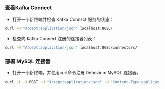 ### 查看Kafka Connect

- 打开一个新终端并检查 Kafka Connect 服务的状态：

```sh
curl -H "Accept:application/json" localhost:8083/
```

- 检查向 Kafka Connect 注册的连接器列表：

```sh
curl -H "Accept:application/json" localhost:8083/connectors/
```

### 部署 MySQL 连接器

- 打开一个新终端，并使用curl命令注册 Debezium MySQL 连接器。

```sh
curl -i -X POST -H "Accept:application/json" -H "Content-Type:application/json" localhost:8083/connectors/ -d '{ "name": "inventory-connector", "config": { "connector.class": "io.debezium.connector.mysql.MySqlConnector", "tasks.max": "1", "database.hostname": "10.75.20.212", "database.port": "3309", "database.user": "root", "database.password": "debezium", "database.server.id": "184054", "database.server.name": "dbserver1", "database.include.list": "inventory", "database.history.kafka.bootstrap.servers": "dev-node1:9092,dev-node1=2:9092,dev-node3:9092", "database.history.kafka.topic": "rickdbhistory.inventory" } }'
```
